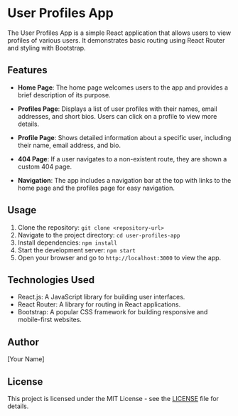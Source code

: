 # User Profiles App

The User Profiles App is a simple React application that allows users to view profiles of various users. It demonstrates basic routing using React Router and styling with Bootstrap.

## Features

- **Home Page**: The home page welcomes users to the app and provides a brief description of its purpose.

- **Profiles Page**: Displays a list of user profiles with their names, email addresses, and short bios. Users can click on a profile to view more details.

- **Profile Page**: Shows detailed information about a specific user, including their name, email address, and bio.

- **404 Page**: If a user navigates to a non-existent route, they are shown a custom 404 page.

- **Navigation**: The app includes a navigation bar at the top with links to the home page and the profiles page for easy navigation.

## Usage

1. Clone the repository: `git clone <repository-url>`
2. Navigate to the project directory: `cd user-profiles-app`
3. Install dependencies: `npm install`
4. Start the development server: `npm start`
5. Open your browser and go to `http://localhost:3000` to view the app.

## Technologies Used

- React.js: A JavaScript library for building user interfaces.
- React Router: A library for routing in React applications.
- Bootstrap: A popular CSS framework for building responsive and mobile-first websites.

## Author

[Your Name]

## License

This project is licensed under the MIT License - see the [LICENSE](LICENSE) file for details.
